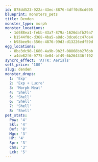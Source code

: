 ```yaml
---
id: 878dd523-922a-43ec-8876-4dff0d8cd695
blueprint: monsters_pets
title: Denden
monster_type: morph
monster_locations:
  - 1d688ea1-febb-43a7-879a-1626dafb29a7
  - b1544f0c-d368-4ba5-a8dc-3dce6cc47de4
  - b98bee9c-556e-4876-99d3-d13226edf59d
egg_locations:
  - 8be3dc98-1680-4a9b-9b2f-08868bb276bb
  - a4de82f6-9775-4e04-bf49-6b264336ff92
syncro_effect: 'ATTK: Aerials'
sell_price: '100'
slug: denden
monster_drops:
  1: 'Exp'
  2: 'Exp + Lucre'
  3: 'Morph Meat'
  4: 'Shell'
  5: 'Shell'
  6: 'Shell'
  7: 'Shell'
  8: 'Shell'
pet_stats:
  Pow: '4'
  Skl: '4'
  Def: '8'
  Mgc: '3'
  HP: '4'
  Spr: '3'
  Chm: '3'
  Lck: '5'
---
```

